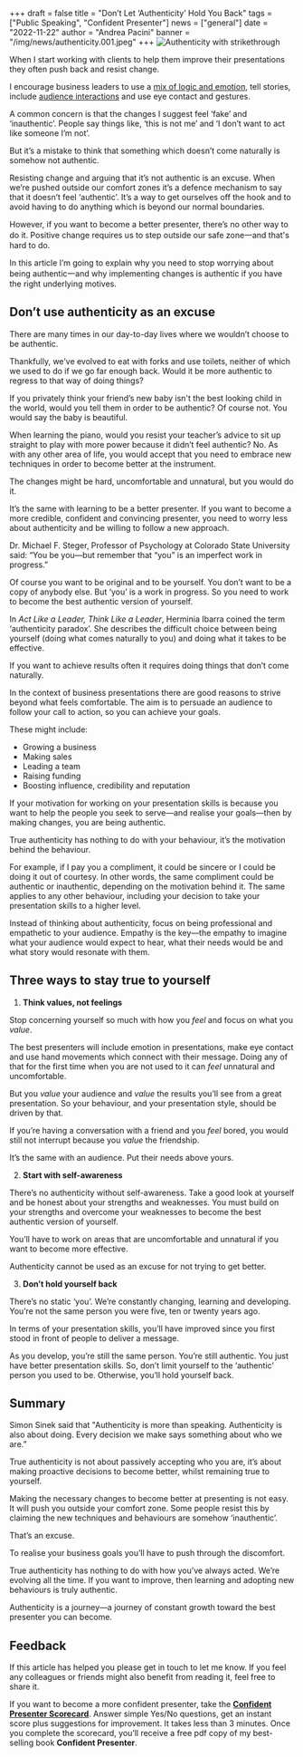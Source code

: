 +++
draft = false
title = "Don’t Let ‘Authenticity’ Hold You Back"
tags = ["Public Speaking", "Confident Presenter"]
news = ["general"]
date = "2022-11-22"
author = "Andrea Pacini"
banner = "/img/news/authenticity.001.jpeg"
+++
![Authenticity with strikethrough](/img/news/auth.jpg)

When I start working with clients to help them improve their presentations they often push back and resist change.

I encourage business leaders to use a [mix of logic and emotion](https://www.ideasonstage.com/news/2022/08/16/2022-07-26-the_power_of_storytelling_in_presentations/), tell stories, include [audience interactions](https://www.ideasonstage.com/news/2022/11/08/2022-11-08-how_to_make_your_presentations_more_interactive/) and use eye contact and gestures.

A common concern is that the changes I suggest feel ‘fake’ and ‘inauthentic’. People say things like, ‘this is not me’ and ‘I don’t want to act like someone I’m not’. 

But it’s a mistake to think that something which doesn’t come naturally is somehow not authentic.

Resisting change and arguing that it’s not authentic is an excuse. When we’re pushed outside our comfort zones it’s a defence mechanism to say that it doesn’t feel ‘authentic’. It’s a way to get ourselves off the hook and to avoid having to do anything which is beyond our normal boundaries.

However, if you want to become a better presenter, there’s no other way to do it. Positive change requires us to step outside our safe zone一and that's hard to do.

In this article I’m going to explain why you need to stop worrying about being authentic一and why implementing changes is authentic if you have the right underlying motives.

## Don’t use authenticity as an excuse

There are many times in our day-to-day lives where we wouldn’t choose to be authentic.

Thankfully, we’ve evolved to eat with forks and use toilets, neither of which we used to do if we go far enough back. Would it be more authentic to regress to that way of doing things?

If you privately think your friend’s new baby isn't the best looking child in the world, would you tell them in order to be authentic? Of course not. You would say the baby is beautiful.

When learning the piano, would you resist your teacher’s advice to sit up straight to play with more power because it didn’t feel authentic? No. As with any other area of life, you would accept that you need to embrace new techniques in order to become better at the instrument.

The changes might be hard, uncomfortable and unnatural, but you would do it. 

It’s the same with learning to be a better presenter. If you want to become a more credible, confident and convincing presenter, you need to worry less about authenticity and be willing to follow a new approach. 

Dr. Michael F. Steger, Professor of Psychology at Colorado State University said: “You be you—but remember that “you” is an imperfect work in progress.” 

Of course you want to be original and to be yourself. You don’t want to be a copy of anybody else. But ‘you’ is a work in progress. So you need to work to become the best authentic version of yourself. 

In *Act Like a Leader, Think Like a Leader*, Herminia Ibarra coined the term ‘authenticity paradox’. She describes the difficult choice between being yourself (doing what comes naturally to you) and doing what it takes to be effective.

If you want to achieve results often it requires doing things that don’t come naturally.

In the context of business presentations there are good reasons to strive beyond what feels comfortable. The aim is to persuade an audience to follow your call to action, so you can achieve your goals.

These might include:

* Growing a business 
* Making sales 
* Leading a team 
* Raising funding 
* Boosting influence, credibility and reputation 

If your motivation for working on your presentation skills is because you want to help the people you seek to serve—and realise your goals—then by making changes, you are being authentic. 

True authenticity has nothing to do with your behaviour, it’s the motivation behind the behaviour. 

For example, if I pay you a compliment, it could be sincere or I could be doing it out of courtesy. In other words, the same compliment could be authentic or inauthentic, depending on the motivation behind it. The same applies to any other behaviour, including your decision to take your presentation skills to a higher level.

Instead of thinking about authenticity, focus on being professional and empathetic to your audience. Empathy is the key—the empathy to imagine what your audience would expect to hear, what their needs would be and what story would resonate with them. 

## Three ways to stay true to yourself

1. **Think values, not feelings**

Stop concerning yourself so much with how you *feel* and focus on what you *value*. 

The best presenters will include emotion in presentations, make eye contact and use hand movements which connect with their message. Doing any of that for the first time when you are not used to it can *feel* unnatural and uncomfortable.

But you *value* your audience and *value* the results you’ll see from a great presentation. So your behaviour, and your presentation style, should be driven by that.

If you’re having a conversation with a friend and you *feel* bored, you would still not interrupt because you *value* the friendship.

It’s the same with an audience. Put their needs above yours.

2. **Start with self-awareness**

There’s no authenticity without self-awareness. Take a good look at yourself and be honest about your strengths and weaknesses. You must build on your strengths and overcome your weaknesses to become the best authentic version of yourself. 

You’ll have to work on areas that are uncomfortable and unnatural if you want to become more effective.

Authenticity cannot be used as an excuse for not trying to get better.

3. **Don’t hold yourself back**

There’s no static ‘you’. We’re constantly changing, learning and developing. You’re not the same person you were five, ten or twenty years ago.

In terms of your presentation skills, you’ll have improved since you first stood in front of people to deliver a message.

As you develop, you’re still the same person. You’re still authentic. You just have better presentation skills. So, don’t limit yourself to the ‘authentic’ person you used to be. Otherwise, you’ll hold yourself back. 

## Summary

Simon Sinek said that "Authenticity is more than speaking. Authenticity is also about doing. Every decision we make says something about who we are.” 

True authenticity is not about passively accepting who you are, it’s about making proactive decisions to become better, whilst remaining true to yourself.

Making the necessary changes to become better at presenting is not easy. It will push you outside your comfort zone. Some people resist this by claiming the new techniques and behaviours are somehow ‘inauthentic’.

That’s an excuse.

To realise your business goals you’ll have to push through the discomfort.

True authenticity has nothing to do with how you’ve always acted. We’re evolving all the time. If you want to improve, then learning and adopting new behaviours is truly authentic.

Authenticity is a journey—a journey of constant growth toward the best presenter you can become. 

## Feedback 

If this article has helped you please get in touch to let me know. If you feel any colleagues or friends might also benefit from reading it, feel free to share it.

If you want to become a more confident presenter, take the **[Confident Presenter Scorecard](https://presentationscorecard.scoreapp.com/)**. Answer simple Yes/No questions, get an instant score plus suggestions for improvement. It takes less than 3 minutes. Once you complete the scorecard, you’ll receive a free pdf copy of my best-selling book **Confident Presenter**.